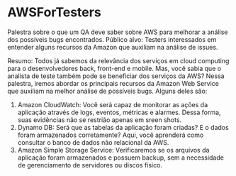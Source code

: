 # AWSForTesters
Palestra sobre o que um QA deve saber sobre AWS para melhorar a análise dos possíveis bugs encontrados.
Público alvo: Testers interessados em entender alguns recursos da Amazon que auxiliam na análise de issues.

Resumo:
Todos já sabemos da relevância dos serviços em cloud computing para o desenvolvedores back, front-end e mobile.
Mas, você sabia que o analista de teste também pode se beneficiar dos serviços da AWS?
Nessa palestra, iremos abordar os principais recursos da Amazon Web Service que auxiliam na melhor análise de possíveis bugs.
Alguns deles são:
1) Amazon CloudWatch: Você será capaz de monitorar as ações da aplicação através de logs, eventos, métricas e alarmes. Dessa forma, suas evidências não se restrião apenas em sreen shots.
2) Dynamo DB: Será que as tabelas da aplicação foram criadas? E o dados foram armazenados corretamente? Aqui, você aprenderá como consultar o banco de dados não relacional da AWS.
3) Amazon Simple Storage Service: Verificaremos se os arquivos da aplicação foram armazenados e possuem backup, sem a necessidade de gerenciamento de servidores ou discos físico. 

